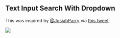 ## Text Input Search With Dropdown

This was inspired by [@JosiahParry](https://github.com/JosiahParry) via [this tweet](https://twitter.com/JosiahParry/status/1783512869172085016).

![](./text-input-search-demo.gif)
